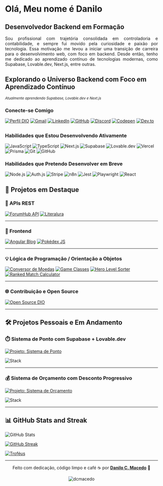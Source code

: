 # Olá, Meu nome é  Danilo

## Desenvolvedor Backend em Formação

<p align="justify">Sou profissional com trajetória consolidada em controladoria e contabilidade, e sempre fui movido pela curiosidade e paixão por tecnologia. Essa motivação me levou a iniciar uma transição de carreira para o desenvolvimento web, com foco em backend. Desde então, tenho me dedicado ao aprendizado contínuo de tecnologias modernas, como Supabase, Lovable.dev, Next.js, entre outras.</p>

## Explorando o Universo Backend com Foco em Aprendizado Contínuo

<sub><i>Atualmente aprendendo Supabase, Lovable.dev e Next.js</i></sub>

### Conecte-se Comigo

[![Perfil DIO](https://img.shields.io/badge/-Meu%20Perfil%20na%20DIO-000?style=for-the-badge)](https://www.dio.me/users/dcotrimmacedo/) [![Gmail](https://img.shields.io/badge/Gmail-000?style=for-the-badge&logo=gmail&logoColor=red)](mailto:dcotrimmacedo@gmail.com) [![LinkedIn](https://img.shields.io/badge/LinkedIn-000?style=for-the-badge&logo=linkedin&logoColor=blue)](https://www.linkedin.com/in/danilo-cotrim-macedo) [![GitHub](https://img.shields.io/badge/GitHub-000?style=for-the-badge&logo=github&logoColor=white)](https://github.com/dcmacedo) [![Discord](https://img.shields.io/badge/Discord-000?style=for-the-badge&logo=discord&logoColor=7289DA)](https://discord.com/channels/@dcmacedo/) [![Codepen](https://img.shields.io/badge/Codepen-000?style=for-the-badge&logo=codepen&logoColor=white)](https://codepen.io/dcmacedo) [![Dev.to](https://img.shields.io/badge/Dev.to-000?style=for-the-badge&logo=dev.to&logoColor=7289DA)](https://dev.to/dcmacedo)

##

### Habilidades que Estou Desenvolvendo Ativamente

![JavaScript](https://img.shields.io/badge/JavaScript-000?style=for-the-badge&logo=javascript&logoColor=F7DF1E)
![TypeScript](https://img.shields.io/badge/TypeScript-000?style=for-the-badge&logo=typescript&logoColor=3178C6)
![Next.js](https://img.shields.io/badge/Next.js-000?style=for-the-badge&logo=next.js&logoColor=white)
![Supabase](https://img.shields.io/badge/Supabase-000?style=for-the-badge&logo=supabase&logoColor=3ECF8E)
![Lovable.dev](https://img.shields.io/badge/Lovable.dev-000?style=for-the-badge&logoColor=white)
![Vercel](https://img.shields.io/badge/Vercel-000?style=for-the-badge&logo=vercel&logoColor=white)
![Prisma](https://img.shields.io/badge/Prisma-000?style=for-the-badge&logo=prisma&logoColor=white)
![Git](https://img.shields.io/badge/Git-000?style=for-the-badge&logo=git&logoColor=F05032)
![GitHub](https://img.shields.io/badge/GitHub-000?style=for-the-badge&logo=github&logoColor=white)


### Habilidades que Pretendo Desenvolver em Breve

![Node.js](https://img.shields.io/badge/Node.js-000?style=for-the-badge&logo=nodedotjs&logoColor=339933)
![Auth.js](https://img.shields.io/badge/Auth.js-000?style=for-the-badge&logo=auth0&logoColor=white)
![Stripe](https://img.shields.io/badge/Stripe-000?style=for-the-badge&logo=stripe&logoColor=635bff)
![n8n](https://img.shields.io/badge/n8n.io-000?style=for-the-badge&logo=n8n&logoColor=ff6d00)
![Jest](https://img.shields.io/badge/Jest-000?style=for-the-badge&logo=jest&logoColor=C21325)
![Playwright](https://img.shields.io/badge/Playwright-000?style=for-the-badge&logo=playwright&logoColor=green)
![React](https://img.shields.io/badge/React-000?style=for-the-badge&logo=react&logoColor=61DAFB)


## 🚀 Projetos em Destaque

### 🔧 APIs REST

[![ForumHub API](https://github-readme-stats.vercel.app/api/pin/?username=dcmacedo&repo=forumhub_api&bg_color=000&border_color=30A3DC&title_color=E94D5F&text_color=FFF)](https://github.com/dcmacedo/forumhub_api)
[![Literalura](https://github-readme-stats.vercel.app/api/pin/?username=dcmacedo&repo=literalura&bg_color=000&border_color=30A3DC&title_color=E94D5F&text_color=FFF)](https://github.com/dcmacedo/literalura)

---

### 🎨 Frontend

[![Angular Blog](https://github-readme-stats.vercel.app/api/pin/?username=dcmacedo&repo=dio-angular-project-blog&bg_color=000&border_color=30A3DC&title_color=E94D5F&text_color=FFF)](https://github.com/dcmacedo/dio-angular-project-blog)
[![Pokédex JS](https://github-readme-stats.vercel.app/api/pin/?username=dcmacedo&repo=dio-js-developer-pokedex&bg_color=000&border_color=30A3DC&title_color=E94D5F&text_color=FFF)](https://github.com/dcmacedo/dio-js-developer-pokedex)

---

### 💡 Lógica de Programação / Orientação a Objetos

[![Conversor de Moedas](https://github-readme-stats.vercel.app/api/pin/?username=dcmacedo&repo=conversorDeMoedas&bg_color=000&border_color=30A3DC&title_color=E94D5F&text_color=FFF)](https://github.com/dcmacedo/conversorDeMoedas)
[![Game Classes](https://github-readme-stats.vercel.app/api/pin/?username=dcmacedo&repo=dio-writing-classes-of-game&bg_color=000&border_color=30A3DC&title_color=E94D5F&text_color=FFF)](https://github.com/dcmacedo/dio-writing-classes-of-game)
[![Hero Level Sorter](https://github-readme-stats.vercel.app/api/pin/?username=dcmacedo&repo=dio-hero-level-sorter-challenge&bg_color=000&border_color=30A3DC&title_color=E94D5F&text_color=FFF)](https://github.com/dcmacedo/dio-hero-level-sorter-challenge)
[![Ranked Match Calculator](https://github-readme-stats.vercel.app/api/pin/?username=dcmacedo&repo=dio-ranked-match-calculator&bg_color=000&border_color=30A3DC&title_color=E94D5F&text_color=FFF)](https://github.com/dcmacedo/dio-ranked-match-calculator)

---

### 🌐 Contribuição e Open Source

[![Open Source DIO](https://github-readme-stats.vercel.app/api/pin/?username=dcmacedo&repo=dio-lab-open-source&bg_color=000&border_color=30A3DC&title_color=E94D5F&text_color=FFF)](https://github.com/dcmacedo/dio-lab-open-source)

---

## 🛠️ Projetos Pessoais e Em Andamento

### ⏱️ Sistema de Ponto com Supabase + Lovable.dev

[![Projeto: Sistema de Ponto](https://img.shields.io/badge/Sistema%20de%20Ponto-Backend%20com%20Supabase%20%2B%20Lovable.dev-000?style=for-the-badge&logo=supabase&logoColor=3ECF8E)](https://github.com/dcmacedo) <!-- Link pode ser atualizado para o repositório real -->

![Stack](https://img.shields.io/badge/Stack-Supabase%20%7C%20Lovable.dev%20%7C%20Auth.js%20%7C%20Next.js-000?style=for-the-badge)

---

### 💰 Sistema de Orçamento com Desconto Progressivo

[![Projeto: Sistema de Orçamento](https://img.shields.io/badge/Sistema%20de%20Orçamento-Desconto%20Progressivo%20%2B%20Margem%20de%20Contribui%C3%A7%C3%A3o-000?style=for-the-badge&logo=stripe&logoColor=635bff)](https://github.com/dcmacedo) <!-- Atualize aqui com o link quando estiver público -->

![Stack](https://img.shields.io/badge/Stack-Next.js%20%7C%20Supabase%20%7C%20Stripe%20%7C%20n8n-000?style=for-the-badge)

---

## 📊 GitHub Stats and Streak

![GitHub Stats](https://github-readme-stats.vercel.app/api?username=dcmacedo&theme=transparent&bg_color=000&border_color=30A3DC&show_icons=true&icon_color=30A3DC&title_color=E94D5F&text_color=FFF)

[![GitHub Streak](https://streak-stats.demolab.com/?user=dcmacedo&locale=pt_BR&theme=bear&background=000&border=30A3DC&dates=FFF)](https://git.io/streak-stats)

[![Troféus](https://github-profile-trophy.vercel.app/?username=dcmacedo&theme=dracula)](https://github.com/ryo-ma/github-profile-trophy)

---

<p align="center">Feito com dedicação, código limpo e café ☕ por <a href="https://github.com/dcmacedo" target="_blank"><strong>Danilo C. Macedo</strong></a> 🚀</p>

<p align="center">
  <img src="https://komarev.com/ghpvc/?username=dcmacedo&label=Visualiza%C3%A7%C3%B5es%20do%20Perfil&color=0e75b6&style=flat" alt="dcmacedo" />
</p>
